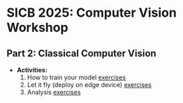 # SICB 2025: Computer Vision Workshop

## Part 2: Classical Computer Vision
* **Activities:**
  1. How to train your model [exercises](deepLearningNotebooks/1_training)
  2. Let it fly (deploy on edge device) [exercises](https://github.com/Crall-Lab/SICB2025_CV/pi_deepLearning/)
  3. Analysis [exercises](https://github.com/Crall-Lab/SICB2025_CV/deepLearningNotebooks/3_analysis)
